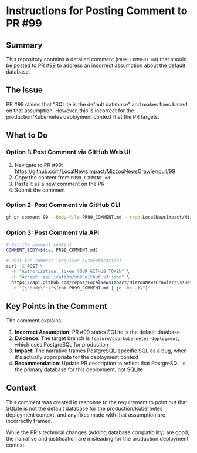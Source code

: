 # Instructions for Posting Comment to PR #99

## Summary

This repository contains a detailed comment (`PR99_COMMENT.md`) that should be posted to PR #99 to address an incorrect assumption about the default database.

## The Issue

PR #99 claims that "SQLite is the default database" and makes fixes based on that assumption. However, this is incorrect for the production/Kubernetes deployment context that the PR targets.

## What to Do

### Option 1: Post Comment via GitHub Web UI

1. Navigate to PR #99: https://github.com/LocalNewsImpact/MizzouNewsCrawler/pull/99
2. Copy the content from `PR99_COMMENT.md`
3. Paste it as a new comment on the PR
4. Submit the comment

### Option 2: Post Comment via GitHub CLI

```bash
gh pr comment 99 --body-file PR99_COMMENT.md --repo LocalNewsImpact/MizzouNewsCrawler
```

### Option 3: Post Comment via API

```bash
# Get the comment content
COMMENT_BODY=$(cat PR99_COMMENT.md)

# Post the comment (requires authentication)
curl -X POST \
  -H "Authorization: token YOUR_GITHUB_TOKEN" \
  -H "Accept: application/vnd.github.v3+json" \
  https://api.github.com/repos/LocalNewsImpact/MizzouNewsCrawler/issues/99/comments \
  -d "{\"body\":\"$(cat PR99_COMMENT.md | jq -Rs .)\"}"
```

## Key Points in the Comment

The comment explains:

1. **Incorrect Assumption**: PR #99 states SQLite is the default database
2. **Evidence**: The target branch is `feature/gcp-kubernetes-deployment`, which uses PostgreSQL for production
3. **Impact**: The narrative frames PostgreSQL-specific SQL as a bug, when it's actually appropriate for the deployment context
4. **Recommendation**: Update PR description to reflect that PostgreSQL is the primary database for this deployment, not SQLite

## Context

This comment was created in response to the requirement to point out that SQLite is not the default database for the production/Kubernetes deployment context, and any fixes made with that assumption are incorrectly framed.

While the PR's technical changes (adding database compatibility) are good, the narrative and justification are misleading for the production deployment context.
